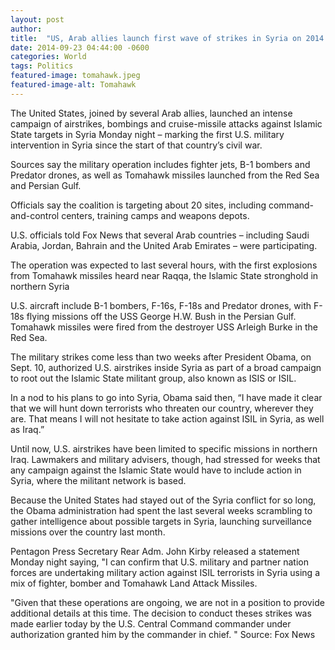 ```yaml
---
layout: post
author: 
title:  "US, Arab allies launch first wave of strikes in Syria on 2014 sequel to 9/11"
date: 2014-09-23 04:44:00 -0600
categories: World
tags: Politics
featured-image: tomahawk.jpeg
featured-image-alt: Tomahawk
---
```

The United States, joined by several Arab allies, launched an intense campaign of airstrikes, bombings and cruise-missile attacks against Islamic State targets in Syria Monday night – marking the first U.S. military intervention in Syria since the start of that country’s civil war.

Sources say the military operation includes fighter jets, B-1 bombers and Predator drones, as well as Tomahawk missiles launched from the Red Sea and Persian Gulf.

Officials say the coalition is targeting about 20 sites, including command-and-control centers, training camps and weapons depots.

U.S. officials told Fox News that several Arab countries – including Saudi Arabia, Jordan, Bahrain and the United Arab Emirates – were participating.

The operation was expected to last several hours, with the first explosions from Tomahawk missiles heard near Raqqa, the Islamic State stronghold in northern Syria

U.S. aircraft include B-1 bombers, F-16s, F-18s and Predator drones, with F-18s flying missions off the USS George H.W. Bush in the Persian Gulf. Tomahawk missiles were fired from the destroyer USS Arleigh Burke in the Red Sea.

The military strikes come less than two weeks after President Obama, on Sept. 10, authorized U.S. airstrikes inside Syria as part of a broad campaign to root out the Islamic State militant group, also known as ISIS or ISIL.

In a nod to his plans to go into Syria, Obama said then, “I have made it clear that we will hunt down terrorists who threaten our country, wherever they are. That means I will not hesitate to take action against ISIL in Syria, as well as Iraq.”

Until now, U.S. airstrikes have been limited to specific missions in northern Iraq. Lawmakers and military advisers, though, had stressed for weeks that any campaign against the Islamic State would have to include action in Syria, where the militant network is based.

Because the United States had stayed out of the Syria conflict for so long, the Obama administration had spent the last several weeks scrambling to gather intelligence about possible targets in Syria, launching surveillance missions over the country last month.

Pentagon Press Secretary Rear Adm. John Kirby released a statement Monday night saying, "I can confirm that U.S. military and partner nation forces are undertaking military action against ISIL terrorists in Syria using a mix of fighter, bomber and Tomahawk Land Attack Missiles.

"Given that these operations are ongoing, we are not in a position to provide additional details at this time. The decision to conduct theses strikes was made earlier today by the U.S. Central Command commander under authorization granted him by the commander in chief. "
Source: Fox News
